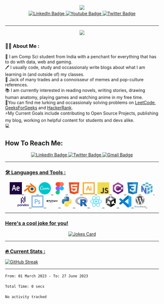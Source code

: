

<div id="header" align="center">
  <img src="https://gifdb.com/images/thumbnail/neon-is-online-in-matrix-meme-awpr84i7jvvrphwt.gif" width="600"/>
</div>
<div id="badges" align="center">
  <a href="https://www.linkedin.com/in/kuhu-bhatnagar/">
    <img src="https://img.shields.io/badge/LinkedIn-blue?style=for-the-badge&logo=linkedin&logoColor=white" alt="LinkedIn Badge"/>
  </a>
  <a href="https://www.youtube.com/channel/UCTZH0-Ej-mQZVvgpa4K81BA">
    <img src="https://img.shields.io/badge/YouTube-red?style=for-the-badge&logo=youtube&logoColor=white" alt="Youtube Badge"/>
  </a>
  <a href="https://twitter.com/aSagCoder">
    <img src="https://img.shields.io/badge/Twitter-blue?style=for-the-badge&logo=twitter&logoColor=white" alt="Twitter Badge"/>
  </a>
  <br>
  <img src="https://komarev.com/ghpvc/?username=aSagCoder&style=flat-square&color=blue" alt=""/>
</div>

---
<div align="center">
  <img src="https://media.tenor.com/cX92mi1p-NYAAAAd/coding-anime.gif"/>
</div>

### :woman_technologist: About Me :

📖 I am Comp Sci student from India with a penchant for everything that has to do with data, web and gaming. <br>
🖊️ I usually code, study and occassionaly write blogs about what I am learning in (and outside of) my classes. <br>
:telescope: Jack of many trades and a connoisseur of memes and pop-culture references.<br>
📚 I am currently interested in reading novels, writing stories, drawing human anatomy, playing games and watching anime in my free time.<br>
🌱You can find me lurking and occassionaly solving problems on <a href="https://leetcode.com/aSagCoder/">LeetCode</a>, <a href="https://auth.geeksforgeeks.org/user/kuhurajbhatnagar/">GeeksForGeeks</a> and <a href="https://www.hackerrank.com/Kuhu_Bhatnagar">HackerRank</a>.<br>
⚡My Current Goals include contributing to Open Source Projects, publishing my blog, working on helpful content for students and devs alike.<br>
💻 <h2>How To Reach Me:</h2>  
<div align="center">
<a href="https://www.linkedin.com/in/kuhu-bhatnagar/"><img src="https://img.shields.io/badge/LinkedIn-blue?style=for-the-badge&logo=linkedin&logoColor=white" alt="LinkedIn Badge"/>
<a href="https://twitter.com/aSagCoder"><img src="https://img.shields.io/badge/Twitter-blue?style=for-the-badge&logo=twitter&logoColor=white" alt="Twitter Badge"/>
<a href="mailto: kuhurajbhatnagar@gmail.com"><img src="https://img.shields.io/badge/Gmail-D14836?style=for-the-badge&logo=gmail&logoColor=white" alt="Gmail Badge"/>
</div>
  
---
  
### :hammer_and_wrench: Languages and Tools :
<div id="header" align="center">
  <img src="https://github.com/devicons/devicon/blob/master/icons/aftereffects/aftereffects-plain.svg" title="Adobe AfterEffects" alt="AE" width="40" height="40"/>&nbsp;
  <img src="https://github.com/devicons/devicon/blob/master/icons/blender/blender-original.svg" title="Blender" alt="Blender" width="40" height="40"/>&nbsp;
  <img src="https://github.com/devicons/devicon/blob/master/icons/canva/canva-original.svg" title="Canva" alt="Canva" width="40" height="40"/>&nbsp;
  <img src="https://github.com/devicons/devicon/blob/master/icons/figma/figma-original.svg" title="Figma" alt="Figma" width="40" height="40"/>&nbsp;
  <img src="https://github.com/devicons/devicon/blob/master/icons/html5/html5-original.svg" title="HTML5" alt="HTML5" width="40" height="40"/>&nbsp;
  <img src="https://github.com/devicons/devicon/blob/master/icons/illustrator/illustrator-line.svg" title="Adobe Illustrator" alt="Illustrator" width="40" height="40"/>&nbsp;
  <img src="https://github.com/devicons/devicon/blob/master/icons/javascript/javascript-original.svg" title="JavaScript" alt="JavaScript" width="40" height="40"/>&nbsp;
  <img src="https://github.com/devicons/devicon/blob/master/icons/csharp/csharp-original.svg" title="C Sharp" alt="C#" width="40" height="40"/>&nbsp;
  <img src="https://github.com/devicons/devicon/blob/master/icons/css3/css3-original.svg" title="CSS3" alt="CSS3" width="40" height="40"/>&nbsp;
  <img src="https://github.com/devicons/devicon/blob/master/icons/numpy/numpy-original.svg" title="Python Numpy" alt="NumPy" width="40" height="40"/>&nbsp;
  <img src="https://github.com/devicons/devicon/blob/master/icons/pandas/pandas-original-wordmark.svg" title="Python Pandas" alt="Pandas" width="40" height="40"/>&nbsp;
  <img src="https://github.com/devicons/devicon/blob/master/icons/photoshop/photoshop-line.svg" title="Adobe Photoshop" alt="Photoshop" width="40" height="40"/>&nbsp;
  <img src="https://github.com/devicons/devicon/blob/master/icons/pycharm/pycharm-original-wordmark.svg" title="Python PyCharm" alt="PyCharm" width="40" height="40"/>&nbsp;
  <img src="https://github.com/devicons/devicon/blob/master/icons/python/python-original.svg" title="Python" alt="Python" width="40" height="40"/>&nbsp;
  <img src="https://github.com/devicons/devicon/blob/master/icons/r/r-original.svg" title="R Language" alt="R" width="40" height="40"/>&nbsp;
  <img src="https://github.com/devicons/devicon/blob/master/icons/react/react-original.svg" title="JavaScript React" alt="React" width="40" height="40"/>&nbsp;
  <img src="https://github.com/devicons/devicon/blob/master/icons/unity/unity-original.svg" title="Unity Game Engine" alt="Unity" width="40" height="40"/>&nbsp;
  <img src="https://github.com/devicons/devicon/blob/master/icons/vscode/vscode-original.svg" title="Visual Studio Code" alt="VSCode" width="40" height="40"/>&nbsp;
  <img src="https://github.com/devicons/devicon/blob/master/icons/wordpress/wordpress-original.svg" title="WordPress" alt="WordPress" width="40" height="40"/>&nbsp;
  <!---For adding more languages and skills: <img src="" title="" alt="" width="40" height="40"/>&nbsp;--->
 </div>

---
<h3><strong>Here's a cool joke for you! </strong></h3>
<div align="center">
<!-- HTML -->
<img src="https://readme-jokes.vercel.app/api" alt="Jokes Card" theme="nightowl" />
</div>

---
### :fire: Current Stats :
[![GitHub Streak](http://github-readme-streak-stats.herokuapp.com?user=aSagCoder&theme=dark&background=000000)](https://git.io/streak-stats)

---
<!--START_SECTION:waka-->

```txt
From: 01 March 2023 - To: 27 June 2023

Total Time: 0 secs

No activity tracked
```

<!--END_SECTION:waka-->

<!---To Do: Publish this once articles are written and published online on GFG and Medium Blogs.
---(enter key - press after dotted line here)### :writing_hand: Blog Posts :
--->

<!---
aSagCoder/aSagCoder is a ✨ special ✨ repository because its `README.md` (this file) appears on your GitHub profile.
You can click the Preview link to take a look at your changes.
--->
